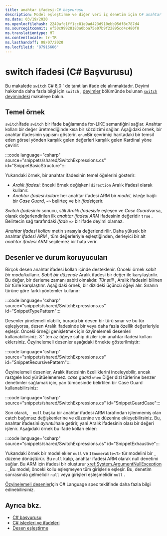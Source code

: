 ```yaml
---
title: anahtar ifadesi-C# başvurusu
description: Model eşleştirme ve diğer veri iç denetim için C# anahtar ifadesini nasıl kullanacağınızı öğrenin
ms.date: 03/19/2020
ms.openlocfilehash: 2249afc1ff1cc81e9ad423d910ebb95df8c787d4
ms.sourcegitcommit: ef50c99928183a0bba75e07b9f22895cd4c480f8
ms.translationtype: MT
ms.contentlocale: tr-TR
ms.lasthandoff: 08/07/2020
ms.locfileid: "87916666"
---
```

# <a name="switch-expression-c-reference"></a>switch ifadesi (C# Başvurusu)

Bu makalede `switch` C# 8,0 ' de tanıtılan ifade ele alınmaktadır. Deyimi hakkında daha fazla bilgi için `switch` , [deyimler](../keywords/index.md) bölümünde bulunan [ `switch` deyimindeki](../keywords/switch.md) makaleye bakın.

## <a name="basic-example"></a>Temel örnek

`switch`İfade `switch` bir ifade bağlamında for-LIKE semantiğini sağlar. Anahtar kolları bir değer üretmediğinde kısa bir sözdizimi sağlar. Aşağıdaki örnek, bir anahtar ifadesinin yapısını gösterir. `enum`Bir çevrimiçi haritadaki bir temsil eden görsel yönden karşılık gelen değerleri karşılık gelen Kardinal yöne çevirir:

:::code language="csharp" source="snippets/shared/SwitchExpressions.cs" id="SnippetBasicStructure":::

Yukarıdaki örnek, bir anahtar ifadesinin temel öğelerini gösterir:

- *Aralık ifadesi*: önceki örnek değişkeni `direction` Aralık ifadesi olarak kullanır.
- *Anahtar ifadesi kolları*: her anahtar ifadesi ARM bir *model*, isteğe bağlı bir *Case Guard*, `=>` belirteç ve bir *ifade*içerir.

*Switch ifadesinin* sonucu, *stili* *Aralık ifadesiyle* eşleşen ve *Case Guard*varsa, olarak değerlendirilen ilk *anahtar ifadesi ARM* ifadesinin değeridir `true` . Belirtecin sağ tarafındaki *ifade* `=>` bir ifade deyimi olamaz.

*Anahtar ifadesi kolları* metin sırasıyla değerlendirilir. Daha yüksek bir anahtar *ifadesi ARM* , tüm değerleriyle eşleştiğinden, derleyici bir alt *anahtar ifadesi ARM* seçilemez bir hata verir.

## <a name="patterns-and-case-guards"></a>Desenler ve durum koruyucuları

Birçok desen anahtar ifadesi kolları içinde desteklenir. Önceki örnek *sabit bir model*kullanır. *Sabit bir düzende* Aralık ifadesi bir değer ile karşılaştırılır. Bu değer, bir derleme zamanı sabiti olmalıdır. *Tür stili* , Aralık ifadesini bilinen bir türle karşılaştırır. Aşağıdaki örnek, bir dizideki üçüncü öğeyi alır. Sıranın türüne göre farklı yöntemler kullanır:

:::code language="csharp" source="snippets/shared/SwitchExpressions.cs" id="SnippetTypePattern":::

Desenler yinelemeli olabilir, burada bir desen bir türü sınar ve bu tür eşleşiyorsa, desen Aralık ifadesinde bir veya daha fazla özellik değerleriyle eşleşir. Önceki örneği genişletmek için özyinelemeli desenleri kullanabilirsiniz. 3 ' ten az öğeye sahip diziler için anahtar ifadesi kolları eklersiniz. Özyinelemeli desenler aşağıdaki örnekte gösterilmiştir:

:::code language="csharp" source="snippets/shared/SwitchExpressions.cs" id="SnippetRecursivePattern":::

Özyinelemeli desenler, Aralık ifadesinin özelliklerini inceleyebilir, ancak rastgele kod yürütüelenemez. *case guard* `when` Diğer dizi türlerine benzer denetimler sağlamak için, yan tümcesinde belirtilen bir Case Guard kullanabilirsiniz:

:::code language="csharp" source="snippets/shared/SwitchExpressions.cs" id="SnippetGuardCase":::

Son olarak, `_` `null` başka bir anahtar ifadesi ARM tarafından işlenmemiş olan catch bağımsız değişkenlerine ve düzenine ve düzenine ekleyebilirsiniz. Bu, anahtar ifadesini *ayrıntılı*hale getirir, yani Aralık ifadesinin olası bir değeri işlenir. Aşağıdaki örnek bu ifade kolları ekler:

:::code language="csharp" source="snippets/shared/SwitchExpressions.cs" id="SnippetExhaustive":::

Yukarıdaki örnek bir model ekler `null` ve `IEnumerable<T>` tür modelini bir `_` düzene dönüştürür. Bu `null` kalıp, anahtar ifadesi ARM olarak null denetimi sağlar. Bu ARM için ifadesi bir oluşturur <xref:System.ArgumentNullException> . `_`Bu model, önceki kollu eşleşmeyen tüm girişlerle eşleşir. Bu, denetim sonrasında gelmelidir `null` veya girişleri eşleşmelidir `null` .

[Özyinelemeli desenler](~/_csharplang/proposals/csharp-8.0/patterns.md#switch-expression)Için C# Language spec teklifinde daha fazla bilgi edinebilirsiniz.

## <a name="see-also"></a>Ayrıca bkz.

- [C# başvurusu](../index.md)
- [C# işleçleri ve ifadeleri](index.md)
- [Desen eşleştirme](../../pattern-matching.md)
